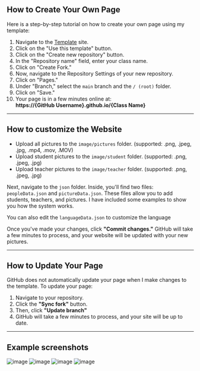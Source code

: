 ## How to Create Your Own Page  

Here is a step-by-step tutorial on how to create your own page using my template:  

1. Navigate to the [Template](https://github.com/Stoniye/Yearbook-Template) site.  
2. Click on the "Use this template" button.
3. Click on the "Create new repository" button.
4. In the "Repository name" field, enter your class name.  
5. Click on "Create Fork."  
6. Now, navigate to the Repository Settings of your new repository.  
7. Click on "Pages."  
8. Under "Branch," select the `main` branch and the `/ (root)` folder.  
9. Click on "Save."  
10. Your page is in a few minutes online at:  
   **https://{GitHub Username}.github.io/{Class Name}**  

---

## How to customize the Website  

- Upload all pictures to the `image/pictures` folder. (supported: .png, .jpeg, .jpg, .mp4, .mov, .MOV)
- Upload student pictures to the `image/student` folder. (supported: .png, .jpeg, .jpg)
- Upload teacher pictures to the `image/teacher` folder. (supported: .png, .jpeg, .jpg)

Next, navigate to the `json` folder. Inside, you'll find two files: `peopleData.json` and `pictureData.json`. 
These files allow you to add students, teachers, and pictures. I have included some examples to show you how the system works.

You can also edit the `languageData.json` to customize the language

Once you've made your changes, click **"Commit changes."** GitHub will take a few minutes to process, and your website will be updated with your new pictures.  

---

## How to Update Your Page  

GitHub does not automatically update your page when I make changes to the template. To update your page:  

1. Navigate to your repository.  
2. Click the **"Sync fork"** button.  
3. Then, click **"Update branch"**  
4. GitHub will take a few minutes to process, and your site will be up to date.

---

## Example screenshots
![image](https://github.com/user-attachments/assets/1a5990fa-26f4-42f1-9c7f-615012e60dac)
![image](https://github.com/user-attachments/assets/a058f1e2-5e24-4e41-b7ef-a5272126c981)
![image](https://github.com/user-attachments/assets/3c1fc59e-4ac2-4581-b9aa-9619adffc585)
![image](https://github.com/user-attachments/assets/ba499968-8ba0-4474-86f4-3bf95a37869b)


